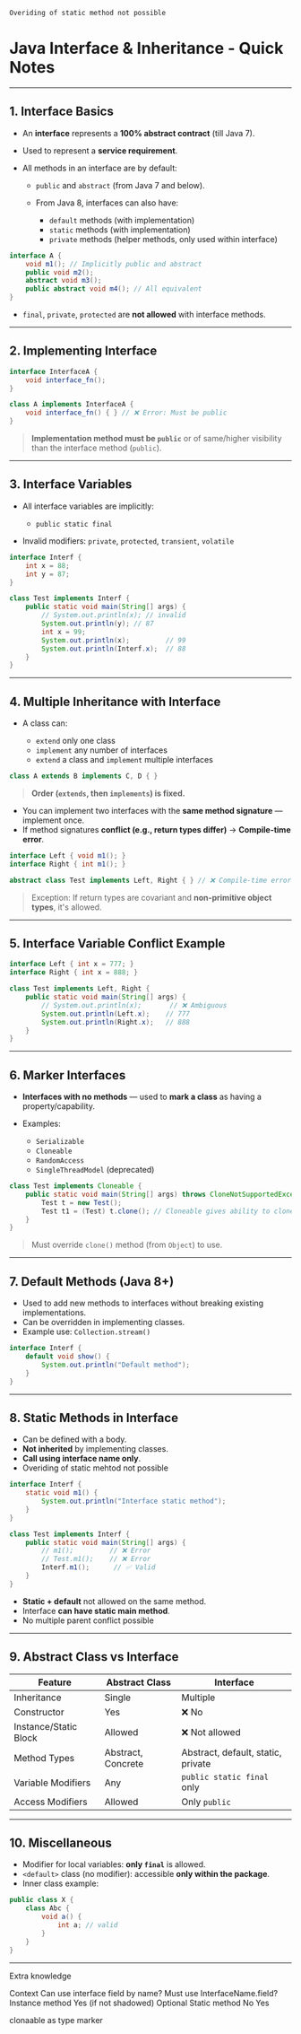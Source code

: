 
    Overiding of static method not possible

# **Java Interface & Inheritance - Quick Notes**

---

## **1. Interface Basics**

* An **interface** represents a **100% abstract contract** (till Java 7).
* Used to represent a **service requirement**.
* All methods in an interface are by default:

  * `public` and `abstract` (from Java 7 and below).
  * From Java 8, interfaces can also have:

    * `default` methods (with implementation)
    * `static` methods (with implementation)
    * `private` methods (helper methods, only used within interface)

```java
interface A {
    void m1(); // Implicitly public and abstract
    public void m2();
    abstract void m3();
    public abstract void m4(); // All equivalent
}
```

* `final`, `private`, `protected` are **not allowed** with interface methods.

---

## **2. Implementing Interface**

```java
interface InterfaceA {
    void interface_fn();
}

class A implements InterfaceA {
    void interface_fn() { } // ❌ Error: Must be public
}
```

> **Implementation method must be `public`** or of same/higher visibility than the interface method (`public`).

---

## **3. Interface Variables**

* All interface variables are implicitly:

  * `public static final`
* Invalid modifiers: `private`, `protected`, `transient`, `volatile`

```java
interface Interf {
    int x = 88;
    int y = 87;
}

class Test implements Interf {
    public static void main(String[] args) {
        // System.out.println(x); // invalid
        System.out.println(y); // 87
        int x = 99;
        System.out.println(x);         // 99
        System.out.println(Interf.x);  // 88
    }
}
```

---

## **4. Multiple Inheritance with Interface**

* A class can:

  * `extend` only one class
  * `implement` any number of interfaces
  * `extend` a class and `implement` multiple interfaces

```java
class A extends B implements C, D { }
```

> **Order (`extends`, then `implements`) is fixed.**

* You can implement two interfaces with the **same method signature** — implement once.
* If method signatures **conflict (e.g., return types differ)** → **Compile-time error**.

```java
interface Left { void m1(); }
interface Right { int m1(); }

abstract class Test implements Left, Right { } // ❌ Compile-time error
```

> Exception: If return types are covariant and **non-primitive object types**, it's allowed.

---

## **5. Interface Variable Conflict Example**

```java
interface Left { int x = 777; }
interface Right { int x = 888; }

class Test implements Left, Right {
    public static void main(String[] args) {
        // System.out.println(x);       // ❌ Ambiguous
        System.out.println(Left.x);    // 777
        System.out.println(Right.x);   // 888
    }
}
```

---

## **6. Marker Interfaces**

* **Interfaces with no methods** — used to **mark a class** as having a property/capability.
* Examples:

  * `Serializable`
  * `Cloneable`
  * `RandomAccess`
  * `SingleThreadModel` (deprecated)

```java
class Test implements Cloneable {
    public static void main(String[] args) throws CloneNotSupportedException {
        Test t = new Test();
        Test t1 = (Test) t.clone(); // Cloneable gives ability to clone
    }
}
```

> Must override `clone()` method (from `Object`) to use.

---

## **7. Default Methods (Java 8+)**

* Used to add new methods to interfaces without breaking existing implementations.
* Can be overridden in implementing classes.
* Example use: `Collection.stream()`

```java
interface Interf {
    default void show() {
        System.out.println("Default method");
    }
}
```

---

## **8. Static Methods in Interface**

* Can be defined with a body.
* **Not inherited** by implementing classes.
* **Call using interface name only**.
* Overiding of static mehtod not possible

```java
interface Interf {
    static void m1() {
        System.out.println("Interface static method");
    }
}

class Test implements Interf {
    public static void main(String[] args) {
        // m1();         // ❌ Error
        // Test.m1();    // ❌ Error
        Interf.m1();      // ✅ Valid
    }
}
```

* **Static + default** not allowed on the same method.
* Interface **can have static main method**.
* No multiple parent conflict possible

---

## **9. Abstract Class vs Interface**

| Feature               | Abstract Class     | Interface                          |
| --------------------- | ------------------ | ---------------------------------- |
| Inheritance           | Single             | Multiple                           |
| Constructor           | Yes                | ❌ No                               |
| Instance/Static Block | Allowed            | ❌ Not allowed                      |
| Method Types          | Abstract, Concrete | Abstract, default, static, private |
| Variable Modifiers    | Any                | `public static final` only         |
| Access Modifiers      | Allowed            | Only `public`                      |

---

## **10. Miscellaneous**

* Modifier for local variables: **only `final`** is allowed.
* `<default>` class (no modifier): accessible **only within the package**.
* Inner class example:

```java
public class X {
    class Abc {
        void a() {
            int a; // valid
        }
    }
}
```

---

Extra knowledge

Context	Can use interface field by name?	Must use InterfaceName.field?
Instance method	Yes (if not shadowed)	Optional
Static method	No	Yes


clonaable as type marker
